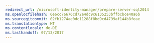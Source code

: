 ```yaml
---
redirect_url: /microsoft-identity-manager/prepare-server-sql2014
ms.openlocfilehash: 6e6cc76676cd72e4dc9c6135253bffbcbce40a6b
ms.sourcegitcommit: 02fb1274ae0dc11288f8bd9cd4799af144b8feae
ms.translationtype: HT
ms.contentlocale: de-DE
ms.lasthandoff: 07/13/2017
---
```


